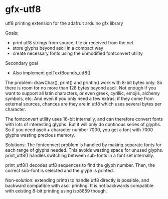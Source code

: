 # gfx-utf8
utf8 printing extension for the adafruit arduino gfx library

Goals:
 * print utf8 strings from source, file or received from the net
 * store glyphs beyond ascii in a compact way
 * create necessary fonts using the unmodified fontconvert utility

Secondary goal
 * Also implement getTextBounds_utf8()

The problem:
drawChar(), print() and println() work with 8-bit bytes only. So there is room for no more than 128 bytes beyond ascii. Not enough if you want to support all latin characters, or even greek, cyrillic, emojis, alchemy symbols, etc. And even if you only need a few extras; if they come from external sources, chances are they are in utf8 which uses several bytes per character.

The fontconvert utility uses 16-bit internally, and can therefore convert fonts with lots of interesting glyphs. But it will only do continous series of glyphs. So if you need ascii + character number 7000, you get a font with 7000 glyphs wasting precious memory.

Solutions:
The fontconvert problem is handled by making separate fonts for each range of glyphs needed. This avoids wasting space for unused glyphs. print_utf8() handles switching between sub-fonts in a font set internally.

print_utf8() decodes utf8 sequences to find the glyph number. Then, the correct sub-font is selected and the glyph is printed.

Non-solution:
extending print() to handle utf8 directly is possible, and backward compatible with ascii printing. It is not backwards compatible with existing 8-bit printing using iso8859 though.
